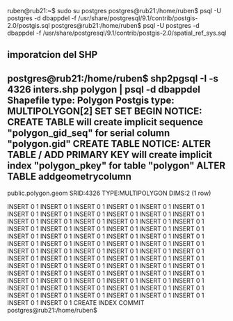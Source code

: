   ruben@rub21:~$  sudo su postgres
   postgres@rub21:/home/ruben$  psql -U postgres -d dbappdel -f /usr/share/postgresql/9.1/contrib/postgis-2.0/postgis.sql
   postgres@rub21:/home/ruben$  psql -U postgres -d dbappdel -f /usr/share/postgresql/9.1/contrib/postgis-2.0/spatial_ref_sys.sql

## imporatcion del SHP

postgres@rub21:/home/ruben$ shp2pgsql -I -s 4326 inters.shp polygon | psql -d dbappdel
Shapefile type: Polygon
Postgis type: MULTIPOLYGON[2]
SET
SET
BEGIN
NOTICE:  CREATE TABLE will create implicit sequence "polygon_gid_seq" for serial column "polygon.gid"
CREATE TABLE
NOTICE:  ALTER TABLE / ADD PRIMARY KEY will create implicit index "polygon_pkey" for table "polygon"
ALTER TABLE
                    addgeometrycolumn                    
---------------------------------------------------------
 public.polygon.geom SRID:4326 TYPE:MULTIPOLYGON DIMS:2 
(1 row)

INSERT 0 1
INSERT 0 1
INSERT 0 1
INSERT 0 1
INSERT 0 1
INSERT 0 1
INSERT 0 1
INSERT 0 1
INSERT 0 1
INSERT 0 1
INSERT 0 1
INSERT 0 1
INSERT 0 1
INSERT 0 1
INSERT 0 1
INSERT 0 1
INSERT 0 1
INSERT 0 1
INSERT 0 1
INSERT 0 1
INSERT 0 1
INSERT 0 1
INSERT 0 1
INSERT 0 1
INSERT 0 1
INSERT 0 1
INSERT 0 1
INSERT 0 1
INSERT 0 1
INSERT 0 1
INSERT 0 1
INSERT 0 1
INSERT 0 1
INSERT 0 1
INSERT 0 1
INSERT 0 1
INSERT 0 1
INSERT 0 1
INSERT 0 1
INSERT 0 1
INSERT 0 1
INSERT 0 1
INSERT 0 1
INSERT 0 1
INSERT 0 1
INSERT 0 1
INSERT 0 1
INSERT 0 1
INSERT 0 1
INSERT 0 1
INSERT 0 1
INSERT 0 1
INSERT 0 1
INSERT 0 1
INSERT 0 1
INSERT 0 1
INSERT 0 1
INSERT 0 1
INSERT 0 1
INSERT 0 1
INSERT 0 1
INSERT 0 1
INSERT 0 1
INSERT 0 1
INSERT 0 1
INSERT 0 1
INSERT 0 1
INSERT 0 1
INSERT 0 1
INSERT 0 1
INSERT 0 1
INSERT 0 1
INSERT 0 1
INSERT 0 1
INSERT 0 1
INSERT 0 1
INSERT 0 1
INSERT 0 1
INSERT 0 1
INSERT 0 1
CREATE INDEX
COMMIT
postgres@rub21:/home/ruben$ 